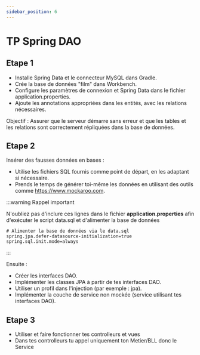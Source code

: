 ```yaml
---
sidebar_position: 6
---
```


# TP Spring DAO

## Etape 1

- Installe Spring Data et le connecteur MySQL dans Gradle.
- Crée la base de données "film" dans Workbench.
- Configure les paramètres de connexion et Spring Data dans le fichier application.properties.
- Ajoute les annotations appropriées dans les entités, avec les relations nécessaires.

Objectif : Assurer que le serveur démarre sans erreur et que les tables et les relations sont correctement répliquées dans la base de données.

## Etape 2

Insérer des fausses données en bases :
- Utilise les fichiers SQL fournis comme point de départ, en les adaptant si nécessaire.
- Prends le temps de générer toi-même les données en utilisant des outils comme https://www.mockaroo.com.

:::warning Rappel important

N'oubliez pas d'inclure ces lignes dans le fichier **application.properties** afin d'exécuter le script data.sql et d'alimenter la base de données

```
# Alimenter la base de données via le data.sql
spring.jpa.defer-datasource-initialization=true
spring.sql.init.mode=always
```

:::

Ensuite :

- Créer les interfaces DAO.
- Implémenter les classes JPA à partir de tes interfaces DAO.
- Utiliser un profil dans l'injection (par exemple : jpa).
- Implémenter la couche de service non mockée (service utilisant tes interfaces DAO).

## Etape 3

- Utiliser et faire fonctionner tes controlleurs et vues
- Dans tes controlleurs tu appel uniquement ton Metier/BLL donc le Service

